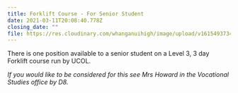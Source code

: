 ```yaml
---
title: Forklift Course - For Senior Student
date: 2021-03-11T20:08:40.778Z
closing_date: ""
file: https://res.cloudinary.com/whanganuihigh/image/upload/v1615493734/Careers%20and%20Vocational/forlift_12_March_2021.jpg
---
```

There is one position available to a senior student on a Level 3, 3 day Forklift course run by UCOL. 

*If you would like to be considered for this see Mrs Howard in the Vocational Studies office by D8.*
